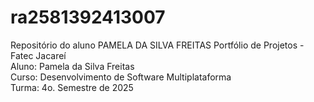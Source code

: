 # ra2581392413007
Repositório do aluno PAMELA DA SILVA FREITAS
Portfólio de Projetos - Fatec Jacareí<br>
Aluno: Pamela da Silva Freitas<br>
Curso: Desenvolvimento de Software Multiplataforma<br>
Turma: 4o. Semestre de 2025<br>
